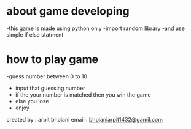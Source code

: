 # about game developing
-this game is made using python only
-import random library
-and use simple if else statment 

# how to play game 
-guess number between 0 to 10 
- input that guessing number
- if the your number is matched then you win the game
- else you lose
- enjoy


created by : arpit bhojani 
email : bhojaniarpit1432@gamil.com
